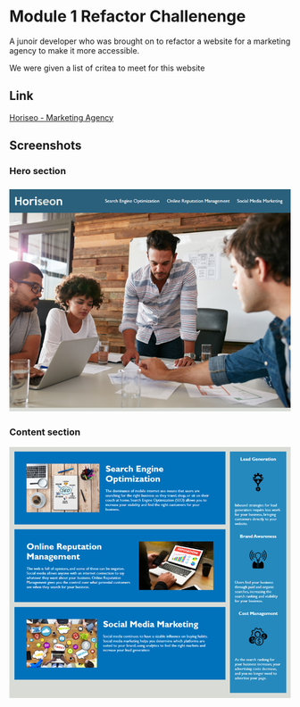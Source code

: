 # Module 1 Refactor Challenenge

<p>A junoir developer who was brought on to refactor a website for a marketing agency to make it more accessible.</p>
<p>We were given a list of critea to meet for this website</p>

<h2> Link </h2>
<a href="https://alexurielcontreras.github.io/module-1-refactor/">Horiseo - Marketing Agency</a>

<h2>Screenshots</h2>
<h3> Hero section <h3>
<img src="./assets/images/top-half-site.png" />

<h3>Content section</h3>
<img src="./assets/images/bottom-half-site.png" />
